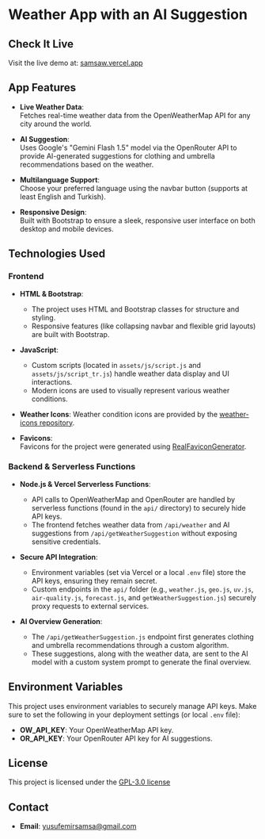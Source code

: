 # Weather App with an AI Suggestion

## Check It Live

Visit the live demo at: [samsaw.vercel.app](https://samsaw.vercel.app)

## App Features

- **Live Weather Data**:  
  Fetches real-time weather data from the OpenWeatherMap API for any city around the world.

- **AI Suggestion**:  
  Uses Google's "Gemini Flash 1.5" model via the OpenRouter API to provide AI-generated suggestions for clothing and umbrella recommendations based on the weather.

- **Multilanguage Support**:  
  Choose your preferred language using the navbar button (supports at least English and Turkish).

- **Responsive Design**:  
  Built with Bootstrap to ensure a sleek, responsive user interface on both desktop and mobile devices.

## Technologies Used

### Frontend

- **HTML & Bootstrap**:  
  - The project uses HTML and Bootstrap classes for structure and styling.
  - Responsive features (like collapsing navbar and flexible grid layouts) are built with Bootstrap.
  
- **JavaScript**:  
  - Custom scripts (located in `assets/js/script.js` and `assets/js/script_tr.js`) handle weather data display and UI interactions.
  - Modern icons are used to visually represent various weather conditions.

- **Weather Icons**: Weather condition icons are provided by the [weather-icons repository](https://github.com/basmilius/weather-icons).

- **Favicons**:  
  Favicons for the project were generated using [RealFaviconGenerator](https://realfavicongenerator.net/).


### Backend & Serverless Functions

- **Node.js & Vercel Serverless Functions**:  
  - API calls to OpenWeatherMap and OpenRouter are handled by serverless functions (found in the `api/` directory) to securely hide API keys.
  - The frontend fetches weather data from `/api/weather` and AI suggestions from `/api/getWeatherSuggestion` without exposing sensitive credentials.
  
- **Secure API Integration**:  
  - Environment variables (set via Vercel or a local `.env` file) store the API keys, ensuring they remain secret.
  - Custom endpoints in the `api/` folder (e.g., `weather.js`, `geo.js`, `uv.js`, `air-quality.js`, `forecast.js`, and `getWeatherSuggestion.js`) securely proxy requests to external services.

- **AI Overview Generation**:  
  - The `/api/getWeatherSuggestion.js` endpoint first generates clothing and umbrella recommendations through a custom algorithm.
  - These suggestions, along with the weather data, are sent to the AI model with a custom system prompt to generate the final overview.


## Environment Variables

This project uses environment variables to securely manage API keys. Make sure to set the following in your deployment settings (or local `.env` file):

- **OW_API_KEY**: Your OpenWeatherMap API key.
- **OR_API_KEY**: Your OpenRouter API key for AI suggestions.

## License 

This project is licensed under the [GPL-3.0 license](https://github.com/riprayt/samsa-weather?tab=GPL-3.0-1-ov-file#)

## Contact
- **Email**: yusufemirsamsa@gmail.com


